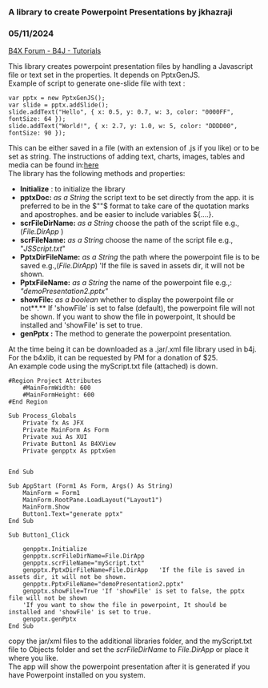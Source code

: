 ### A library to create Powerpoint Presentations by jkhazraji
### 05/11/2024
[B4X Forum - B4J - Tutorials](https://www.b4x.com/android/forum/threads/161060/)

This library creates powerpoint presentation files by handling a Javascript file or text set in the properties. It depends on PptxGenJS.  
Example of script to generate one-slide file with text :  

```B4X
var pptx = new PptxGenJS();  
var slide = pptx.addSlide();  
slide.addText("Hello", { x: 0.5, y: 0.7, w: 3, color: "0000FF", fontSize: 64 });  
slide.addText("World!", { x: 2.7, y: 1.0, w: 5, color: "DDDD00", fontSize: 90 });
```

  
  
This can be either saved in a file (with an extension of .js if you like) or to be set as string. The instructions of adding text, charts, images, tables and media can be found in:[here](http://gitbrent.github.io/PptxGenJS/docs/quick-start/)  
The library has the following methods and properties:  
  

- **Initialize** : to initialize the library
- **pptxDoc:**  *as a String* the script text to be set directly from the app. it is preferred to be in the $""$ format to take care of the quotation marks and apostrophes. and be easier to include variables ${….}.
- **scrFileDirName:**  *as a String* choose the path of the script file e.g., (*File.DirApp* )
- **scrFileName:** *as a String* choose the name of the script file e.g., "*JSScript.txt*"
- **PptxDirFileName:** *as a String* the path where the powerpoint file is to be saved e.g.,(*File.DirApp*) 'If the file is saved in assets dir, it will not be shown.
- **PptxFileName:** *as a String* the name of the powerpoint file e.g.,: *"demoPresentation2.pptx"*
- **showFile:** *as a boolean* whether to display the powerpoint file or not**.** If 'showFile' is set to false (default), the powerpoint file will not be shown. If you want to show the file in powerpoint, It should be installed and 'showFile' is set to true.
- **genPptx :**  The method to generate the powerpoint presentation.

  
At the time being it can be downloaded as a .jar/.xml file library used in b4j. For the b4xlib, it can be requested by PM for a donation of $25.  
An example code using the myScript.txt file (attached) is down.  

```B4X
#Region Project Attributes  
    #MainFormWidth: 600  
    #MainFormHeight: 600  
#End Region  
  
Sub Process_Globals  
    Private fx As JFX  
    Private MainForm As Form  
    Private xui As XUI  
    Private Button1 As B4XView  
    Private genpptx As pptxGen  
    
    
End Sub  
  
Sub AppStart (Form1 As Form, Args() As String)  
    MainForm = Form1  
    MainForm.RootPane.LoadLayout("Layout1")  
    MainForm.Show  
    Button1.Text="generate pptx"  
End Sub  
  
Sub Button1_Click  
  
    genpptx.Initialize  
    genpptx.scrFileDirName=File.DirApp  
    genpptx.scrFileName="myScript.txt"  
    genpptx.PptxDirFileName=File.DirApp   'If the file is saved in assets dir, it will not be shown.  
    genpptx.PptxFileName="demoPresentation2.pptx"  
    genpptx.showFile=True 'If 'showFile' is set to false, the pptx file will not be shown  
    'If you want to show the file in powerpoint, It should be installed and 'showFile' is set to true.  
    genpptx.genPptx  
End Sub
```

  
  
copy the jar/xml files to the additional libraries folder, and the myScript.txt file to Objects folder and set the *scrFileDirName* to *File.DirApp* or place it where you like.  
The app will show the powerpoint presentation after it is generated if you have Powerpoint installed on you system.